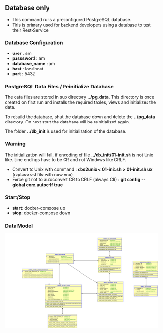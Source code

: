 ## Database only

- This command runs a preconfigured PostgreSQL database.
- This is primary used for backend developers using a database to test their Rest-Service.

### Database Configuration
- **user** : am
- **passsword** : am
- **database_name** : am
- **host** : localhost
- **port** : 5432

### PostgreSQL Data Files / Reinitialize Database

The data files are stored in sub directory **../pg_data**. This directory is once created on first run and installs the required tables, views and initializes the data. 

To rebuild the database, shut the database down and delete the **../pg_data** directory. On next start the database will be reinitialized again.

The folder **../db_init** is used for initialization of the database.

### Warning

The initialization will fail, if encoding of file **../db_init/01-init.sh** is not Unix like. Line endings have to be CR and not Windows like CRLF.

- Convert to Unix with command : **dos2unix < 01-init.sh > 01-init.sh.ux** (replace old file with new one)
- Force git not to autoconvert CR to CRLF (always CR) : **git config --global core.autocrlf true**


### Start/Stop
- **start**: docker-compose up
- **stop**: docker-compose down


### Data Model

![Data Model](akros_ma_dyn.svg)